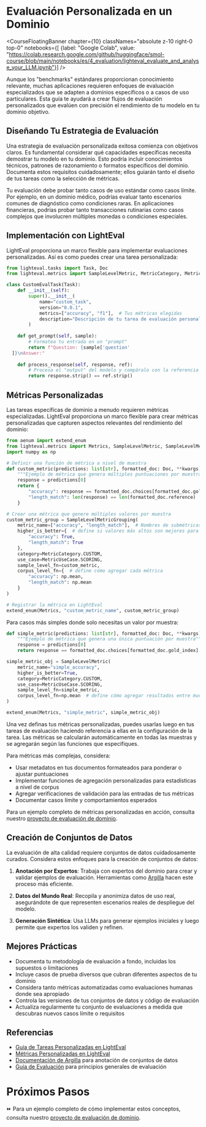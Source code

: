 # Evaluación Personalizada en un Dominio

<CourseFloatingBanner chapter={10}
  classNames="absolute z-10 right-0 top-0"
  notebooks={[
    {label: "Google Colab", value: "https://colab.research.google.com/github/huggingface/smol-course/blob/main/notebooks/es/4_evaluation/lighteval_evaluate_and_analyse_your_LLM.ipynb"}] />
    
Aunque los "benchmarks" estándares proporcionan conocimiento relevante, muchas aplicaciones requieren enfoques de evaluación especializados que se adapten a dominios específicos o a casos de uso particulares. Esta guía te ayudará a crear flujos de evaluación personalizados que evalúen con precisión el rendimiento de tu modelo en tu dominio objetivo.

## Diseñando Tu Estrategia de Evaluación

Una estrategia de evaluación personalizada exitosa comienza con objetivos claros. Es fundamental considerar qué capacidades específicas necesita demostrar tu modelo en tu dominio. Esto podría incluir conocimientos técnicos, patrones de razonamiento o formatos específicos del dominio. Documenta estos requisitos cuidadosamente; ellos guiarán tanto el diseño de tus tareas como la selección de métricas.

Tu evaluación debe probar tanto casos de uso estándar como casos límite. Por ejemplo, en un dominio médico, podrías evaluar tanto escenarios comunes de diagnóstico como condiciones raras. En aplicaciones financieras, podrías probar tanto transacciones rutinarias como casos complejos que involucren múltiples monedas o condiciones especiales.

## Implementación con LightEval

LightEval proporciona un marco flexible para implementar evaluaciones personalizadas. Así es como puedes crear una tarea personalizada:

```python
from lighteval.tasks import Task, Doc
from lighteval.metrics import SampleLevelMetric, MetricCategory, MetricUseCase

class CustomEvalTask(Task):
    def __init__(self):
        super().__init__(
            name="custom_task",
            version="0.0.1",
            metrics=["accuracy", "f1"],  # Tus métricas elegidas
            description="Descripción de tu tarea de evaluación personalizada"
        )
    
    def get_prompt(self, sample):
        # Formatea tu entrada en un "prompt"
        return f"Question: {sample['question'
  ]}\nAnswer:"
    
    def process_response(self, response, ref):
        # Procesa el "output" del modelo y compáralo con la referencia
        return response.strip() == ref.strip()
```

## Métricas Personalizadas

Las tareas específicas de dominio a menudo requieren métricas especializadas. LightEval proporciona un marco flexible para crear métricas personalizadas que capturen aspectos relevantes del rendimiento del dominio:

```python
from aenum import extend_enum
from lighteval.metrics import Metrics, SampleLevelMetric, SampleLevelMetricGrouping
import numpy as np

# Definir una función de métrica a nivel de muestra
def custom_metric(predictions: list[str], formatted_doc: Doc, **kwargs) -> dict:
    """Ejemplo de métrica que genera múltiples puntuaciones por muestra"""
    response = predictions[0]
    return {
        "accuracy": response == formatted_doc.choices[formatted_doc.gold_index],
        "length_match": len(response) == len(formatted_doc.reference)
    }

# Crear una métrica que genere múltiples valores por muestra
custom_metric_group = SampleLevelMetricGrouping(
    metric_name=["accuracy", "length_match"],  # Nombres de submétricas
    higher_is_better={  # define si valores más altos son mejores para cada métrica
        "accuracy": True,
        "length_match": True
    },
    category=MetricCategory.CUSTOM,
    use_case=MetricUseCase.SCORING,
    sample_level_fn=custom_metric,
    corpus_level_fn={  # define cómo agregar cada métrica
        "accuracy": np.mean,
        "length_match": np.mean
    }
)

# Registrar la métrica en LightEval
extend_enum(Metrics, "custom_metric_name", custom_metric_group)
```

Para casos más simples donde solo necesitas un valor por muestra:

```python
def simple_metric(predictions: list[str], formatted_doc: Doc, **kwargs) -> bool:
    """Ejemplo de métrica que genera una única puntuación por muestra"""
    response = predictions[0]
    return response == formatted_doc.choices[formatted_doc.gold_index]

simple_metric_obj = SampleLevelMetric(
    metric_name="simple_accuracy",
    higher_is_better=True,
    category=MetricCategory.CUSTOM,
    use_case=MetricUseCase.SCORING,
    sample_level_fn=simple_metric,
    corpus_level_fn=np.mean  # define cómo agregar resultados entre muestras
)

extend_enum(Metrics, "simple_metric", simple_metric_obj)
```

Una vez definas tus métricas personalizadas, puedes usarlas luego en tus tareas de evaluación haciendo referencia a ellas en la configuración de la tarea. Las métricas se calcularán automáticamente en todas las muestras y se agregarán según las funciones que especifiques.

Para métricas más complejas, considera:
- Usar metadatos en tus documentos formateados para ponderar o ajustar puntuaciones
- Implementar funciones de agregación personalizadas para estadísticas a nivel de corpus
- Agregar verificaciones de validación para las entradas de tus métricas
- Documentar casos límite y comportamientos esperados

Para un ejemplo completo de métricas personalizadas en acción, consulta nuestro [proyecto de evaluación de dominio](./project/README.md).

## Creación de Conjuntos de Datos

La evaluación de alta calidad requiere conjuntos de datos cuidadosamente curados. Considera estos enfoques para la creación de conjuntos de datos:

1. **Anotación por Expertos**: Trabaja con expertos del dominio para crear y validar ejemplos de evaluación. Herramientas como [Argilla](https://github.com/argilla-io/argilla) hacen este proceso más eficiente.

2. **Datos del Mundo Real**: Recopila y anonimiza datos de uso real, asegurándote de que representen escenarios reales de despliegue del modelo.

3. **Generación Sintética**: Usa LLMs para generar ejemplos iniciales y luego permite que expertos los validen y refinen.

## Mejores Prácticas

- Documenta tu metodología de evaluación a fondo, incluidas los supuestos o limitaciones
- Incluye casos de prueba diversos que cubran diferentes aspectos de tu dominio
- Considera tanto métricas automatizadas como evaluaciones humanas donde sea apropiado
- Controla las versiones de tus conjuntos de datos y código de evaluación
- Actualiza regularmente tu conjunto de evaluaciones a medida que descubras nuevos casos límite o requisitos

## Referencias

- [Guía de Tareas Personalizadas en LightEval](https://github.com/huggingface/lighteval/wiki/Adding-a-Custom-Task)
- [Métricas Personalizadas en LightEval](https://github.com/huggingface/lighteval/wiki/Adding-a-New-Metric)
- [Documentación de Argilla](https://docs.argilla.io) para anotación de conjuntos de datos
- [Guía de Evaluación](https://github.com/huggingface/evaluation-guidebook) para principios generales de evaluación

# Próximos Pasos

⏩ Para un ejemplo completo de cómo implementar estos conceptos, consulta nuestro [proyecto de evaluación de dominio](./project/README.md).

